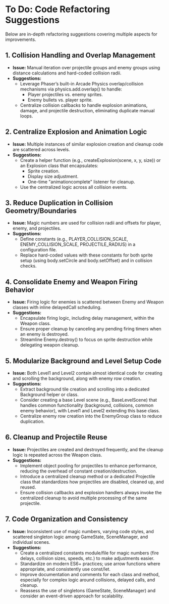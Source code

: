 # To Do: Code Refactoring Suggestions

Below are in-depth refactoring suggestions covering multiple aspects for improvements.

## 1. Collision Handling and Overlap Management
- **Issue:** Manual iteration over projectile groups and enemy groups using distance calculations and hard-coded collision radii.
- **Suggestions:**
  - Leverage Phaser’s built-in Arcade Physics overlap/collision mechanisms via physics.add.overlap() to handle:
    - Player projectiles vs. enemy sprites.
    - Enemy bullets vs. player sprite.
  - Centralize collision callbacks to handle explosion animations, damage, and projectile destruction, eliminating duplicate manual loops.

## 2. Centralize Explosion and Animation Logic
- **Issue:** Multiple instances of similar explosion creation and cleanup code are scattered across levels.
- **Suggestions:**
  - Create a helper function (e.g., createExplosion(scene, x, y, size)) or an Explosion class that encapsulates:
    - Sprite creation.
    - Display size adjustment.
    - One-time "animationcomplete" listener for cleanup.
  - Use the centralized logic across all collision events.

## 3. Reduce Duplication in Collision Geometry/Boundaries
- **Issue:** Magic numbers are used for collision radii and offsets for player, enemy, and projectiles.
- **Suggestions:**
  - Define constants (e.g., PLAYER_COLLISION_SCALE, ENEMY_COLLISION_SCALE, PROJECTILE_RADIUS) in a configuration file.
  - Replace hard-coded values with these constants for both sprite setup (using body.setCircle and body.setOffset) and in collision checks.

## 4. Consolidate Enemy and Weapon Firing Behavior
- **Issue:** Firing logic for enemies is scattered between Enemy and Weapon classes with inline delayedCall scheduling.
- **Suggestions:**
  - Encapsulate firing logic, including delay management, within the Weapon class.
  - Ensure proper cleanup by canceling any pending firing timers when an enemy is destroyed.
  - Streamline Enemy.destroy() to focus on sprite destruction while delegating weapon cleanup.

## 5. Modularize Background and Level Setup Code
- **Issue:** Both Level1 and Level2 contain almost identical code for creating and scrolling the background, along with enemy row creation.
- **Suggestions:**
  - Extract background tile creation and scrolling into a dedicated Background helper or class.
  - Consider creating a base Level scene (e.g., BaseLevelScene) that handles common functionality (background, collisions, common enemy behavior), with Level1 and Level2 extending this base class.
  - Centralize enemy row creation into the EnemyGroup class to reduce duplication.

## 6. Cleanup and Projectile Reuse
- **Issue:** Projectiles are created and destroyed frequently, and the cleanup logic is repeated across the Weapon class.
- **Suggestions:**
  - Implement object pooling for projectiles to enhance performance, reducing the overhead of constant creation/destruction.
  - Introduce a centralized cleanup method or a dedicated Projectile class that standardizes how projectiles are disabled, cleaned up, and reused.
  - Ensure collision callbacks and explosion handlers always invoke the centralized cleanup to avoid multiple processing of the same projectile.

## 7. Code Organization and Consistency
- **Issue:** Inconsistent use of magic numbers, varying code styles, and scattered singleton logic among GameState, SceneManager, and individual scenes.
- **Suggestions:**
  - Create a centralized constants module/file for magic numbers (fire delays, collision sizes, speeds, etc.) to make adjustments easier.
  - Standardize on modern ES6+ practices; use arrow functions where appropriate, and consistently use const/let.
  - Improve documentation and comments for each class and method, especially for complex logic around collisions, delayed calls, and cleanup.
  - Reassess the use of singletons (GameState, SceneManager) and consider an event-driven approach for scalability.
